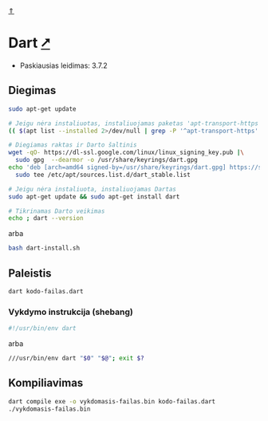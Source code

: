 [&uArr;](./readme.md)

# Dart [&#x2B67;](https://dart.dev/)

* Paskiausias leidimas: 3.7.2

## Diegimas

```bash
sudo apt-get update

# Jeigu nėra instaliuotas, instaliuojamas paketas 'apt-transport-https'
(( $(apt list --installed 2>/dev/null | grep -P '^apt-transport-https' | wc -l ) > 0 )) || sudo apt install apt-transport-https

# Diegiamas raktas ir Darto šaltinis
wget -qO- https://dl-ssl.google.com/linux/linux_signing_key.pub |\
  sudo gpg  --dearmor -o /usr/share/keyrings/dart.gpg
echo 'deb [arch=amd64 signed-by=/usr/share/keyrings/dart.gpg] https://storage.googleapis.com/download.dartlang.org/linux/debian stable main' |\
  sudo tee /etc/apt/sources.list.d/dart_stable.list

# Jeigu nėra instaliuota, instaliuojamas Dartas 
sudo apt-get update && sudo apt-get install dart

# Tikrinamas Darto veikimas
echo ; dart --version
```

arba

```bash
bash dart-install.sh
```

## Paleistis

```bash
dart kodo-failas.dart
```

### Vykdymo instrukcija (shebang)

```bash
#!/usr/bin/env dart
```

arba

```bash
///usr/bin/env dart "$0" "$@"; exit $? 
```

## Kompiliavimas

```bash
dart compile exe -o vykdomasis-failas.bin kodo-failas.dart
./vykdomasis-failas.bin
```
